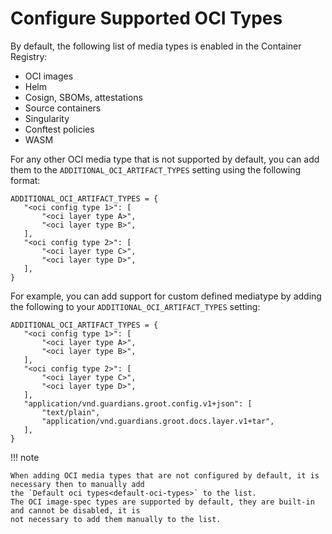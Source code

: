 # Configure Supported OCI Types

By default, the following list of media types is enabled in the Container Registry:

* OCI images
* Helm
* Cosign, SBOMs, attestations
* Source containers
* Singularity
* Conftest policies
* WASM

For any other OCI media type that is not supported by default, you can add them to the
`ADDITIONAL_OCI_ARTIFACT_TYPES` setting using the following format:

```
ADDITIONAL_OCI_ARTIFACT_TYPES = {
   "<oci config type 1>": [
       "<oci layer type A>",
       "<oci layer type B>",
   ],
   "<oci config type 2>": [
       "<oci layer type C>",
       "<oci layer type D>",
   ],
}
```

For example, you can add support for custom defined mediatype by adding the following to your
`ADDITIONAL_OCI_ARTIFACT_TYPES` setting:

```
ADDITIONAL_OCI_ARTIFACT_TYPES = {
   "<oci config type 1>": [
       "<oci layer type A>",
       "<oci layer type B>",
   ],
   "<oci config type 2>": [
       "<oci layer type C>",
       "<oci layer type D>",
   ],
   "application/vnd.guardians.groot.config.v1+json": [
       "text/plain",
       "application/vnd.guardians.groot.docs.layer.v1+tar",
   ],
}

```

!!! note

    When adding OCI media types that are not configured by default, it is necessary then to manually add
    the `Default oci types<default-oci-types>` to the list.
    The OCI image-spec types are supported by default, they are built-in and cannot be disabled, it is
    not necessary to add them manually to the list.
